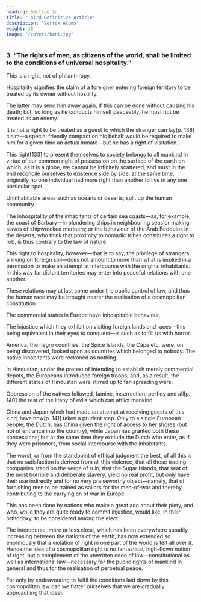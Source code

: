 ```yaml
---
heading: Section 2c
title: "Third Definitive Article" 
description: "Vortex Atoms"
weight: 18
image: "/covers/kant.jpg"
---
```



<!-- THIRD DEFINITIVE ARTICLE OF PERPETUAL PEACE -->

### 3. “The rights of men, as citizens of the world, shall be limited to the conditions of universal hospitality.”

This is a right, not of philanthropy.

Hospitality signifies the claim of a foreigner entering foreign territory to be treated by its owner without hostility.

The latter may send him away again, if this can be done without causing his death; but, so long as he conducts himself peaceably, he must not be treated as an enemy.

It is not a right to be treated as a guest to which the stranger can lay[p. 138] claim—a special friendly compact on his behalf would be required to make him for a given time an actual inmate—but he has a right of visitation. 

This right[133] to present themselves to society belongs to all mankind in virtue of our common right of possession on the surface of the earth on which, as it is a globe, we cannot be infinitely scattered, and must in the end reconcile ourselves to existence side by side: at the same time, originally no one individual had more right than another to live in any one particular spot.

Uninhabitable areas such as oceans or deserts, split up the human community.

 <!-- but in such a way that ships and camels—“the ship of the desert”—make it possible for men to come into touch with one another across these unappropriated regions and to take advantage of our common claim to the face of the earth with a view to a possible intercommunication. -->

The inhospitality of the inhabitants of certain sea coasts—as, for example, the coast of Barbary—in plundering ships in neighbouring seas or making slaves of shipwrecked mariners; or the behaviour of the Arab Bedouins in the deserts, who think that proximity to nomadic tribes constitutes a right to rob, is thus contrary to the law of nature.

This right to hospitality, however—that is to say, the privilege of strangers arriving on foreign soil—does not amount to more than what is implied in a permission to make an attempt at intercourse with the original inhabitants. In this way far distant territories may enter into peaceful relations with one another.

These relations may at last come under the public control of law, and thus the human race may be brought nearer the realisation of a cosmopolitan constitution.


The commercial states in Europe have inhospitable behaviour.

The injustice which they exhibit on visiting foreign lands and races—this being equivalent in their eyes to conquest—is such as to fill us with horror. 

America, the negro countries, the Spice Islands, the Cape etc. were, on being discovered, looked upon as countries which belonged to nobody. The native inhabitants were reckoned as nothing. 

In Hindustan, under the pretext of intending to establish merely commercial depots, the Europeans introduced foreign troops; and, as a result, the different states of Hindustan were stirred up to far-spreading wars. 

Oppression of the natives followed, famine, insurrection, perfidy and all[p. 140] the rest of the litany of evils which can afflict mankind.

China and Japan which had made an attempt at receiving guests of this kind, have now[p. 141] taken a prudent step. Only to a single European people, the Dutch, has China given the right of access to her shores (but not of entrance into the country), while Japan has granted both these concessions; but at the same time they exclude the Dutch who enter, as if they were prisoners, from social intercourse with the inhabitants. 

The worst, or from the standpoint of ethical judgment the best, of all this is that no satisfaction is derived from all this violence, that all these trading companies stand on the verge of ruin, that the Sugar Islands, that seat of the most horrible and deliberate slavery, yield no real profit, but only have their use indirectly and for no very praiseworthy object—namely, that of furnishing men to be trained as sailors for the men-of-war and thereby contributing to the carrying on of war in Europe. 

This has been done by nations who make a great ado about their piety, and who, while they are quite ready to commit injustice, would like, in their orthodoxy, to be considered among the elect.

The intercourse, more or less close, which has been everywhere steadily increasing between the nations of the earth, has now extended so enormously that a violation of right in one part of the world is felt all over it. Hence the idea of a cosmopolitan right is no fantastical, high-flown notion of right, but a complement of the unwritten code of law—constitutional as well as international law—necessary for the public rights of mankind in general and thus for the realisation of perpetual peace. 

For only by endeavouring to fulfil the conditions laid down by this cosmopolitan law can we flatter ourselves that we are gradually approaching that ideal.
